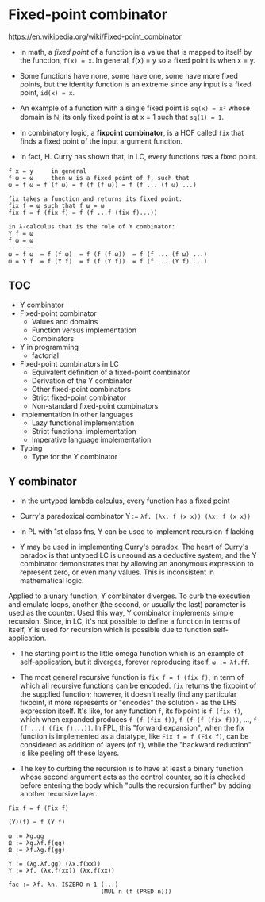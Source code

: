 # Fixed-point combinator

https://en.wikipedia.org/wiki/Fixed-point_combinator

* In math, a *fixed point* of a function is a value that is mapped to itself by the function, `f(x) = x`. In general, f(x) = y so a fixed point is when x = y.

* Some functions have none, some have one, some have more fixed points, but the identity function is an extreme since any input is a fixed point, `id(x) = x`.

* An example of a function with a single fixed point is `sq(x) = x²` whose domain is ℕ; its only fixed point is at x = 1 such that `sq(1) = 1`.

* In combinatory logic, a **fixpoint combinator**, is a HOF called `fix` that finds a fixed point of the input argument function.

* In fact, H. Curry has shown that, in LC, every functions has a fixed point.

```
f x = y     in general
f ω = ω     then ω is a fixed point of f, such that
ω = f ω = f (f ω) = f (f (f ω)) = f (f ... (f ω) ...)

fix takes a function and returns its fixed point:
fix f = ω such that f ω = ω
fix f = f (fix f) = f (f ...f (fix f)...))

in λ-calculus that is the role of Y combinator:
Y f = ω
f ω = ω
-------
ω = f ω  = f (f ω)  = f (f (f ω))  = f (f ... (f ω) ...)
ω = Y f  = f (Y f)  = f (f (Y f))  = f (f ... (Y f) ...)
```


## TOC
  - Y combinator
  - Fixed-point combinator
    - Values and domains
    - Function versus implementation
    - Combinators
  - Y in programming
    - factorial
  - Fixed-point combinators in LC
    - Equivalent definition of a fixed-point combinator
    - Derivation of the Y combinator
    - Other fixed-point combinators
    - Strict fixed-point combinator
    - Non-standard fixed-point combinators
  - Implementation in other languages
    - Lazy functional implementation
    - Strict functional implementation
    - Imperative language implementation
  - Typing
    - Type for the Y combinator


## Y combinator

* In the untyped lambda calculus, every function has a fixed point

* Curry's paradoxical combinator Y := `λf. (λx. f (x x)) (λx. f (x x))`

* In PL with 1st class fns, Y can be used to implement recursion if lacking

* Y may be used in implementing Curry's paradox. The heart of Curry's paradox is that untyped LC is unsound as a deductive system, and the Y combinator demonstrates that by allowing an anonymous expression to represent zero, or even many values. This is inconsistent in mathematical logic.

Applied to a unary function, Y combinator diverges. To curb the execution and emulate loops, another (the second, or usually the last) parameter is used as the counter. Used this way, Y combinator implements simple recursion. Since, in LC, it's not possible to define a function in terms of itself, Y is used for recursion which is possible due to function self-application.

* The starting point is the little omega function which is an example of self-application, but it diverges, forever reproducing itself, `ω := λf.ff`.

* The most general recursive function is `fix f = f (fix f)`, in term of which all recursive functions can be encoded. `fix` returns the fixpoint of the supplied function; however, it doesn't really find any particular fixpoint, it more represents or "encodes" the solution - as the LHS expression itself. It's like, for any function `f`, its fixpoint is `f (fix f)`, which when expanded produces `f (f (fix f))`, `f (f (f (fix f)))`, ..., `f (f ...f (fix f)...))`. In FPL, this "forward expansion", when the fix function is implemented as a datatype, like `Fix f = f (Fix f)`, can be considered as addition of layers (of `f`), while the "backward reduction" is like peeling off these layers.

* The key to curbing the recursion is to have at least a binary function whose second argument acts as the control counter, so it is checked before entering the body which "pulls the recursion further" by adding another recursive layer.


```
Fix f = f (Fix f)

(Y)(f) = f (Y f)

ω := λg.gg
Ω := λg.λf.f(gg)
Ω := λf.λg.f(gg)

Y := (λg.λf.gg) (λx.f(xx))
Y := λf. (λx.f(xx)) (λx.f(xx))

fac := λf. λn. ISZERO n 1 (...)
                          (MUL n (f (PRED n)))
```
